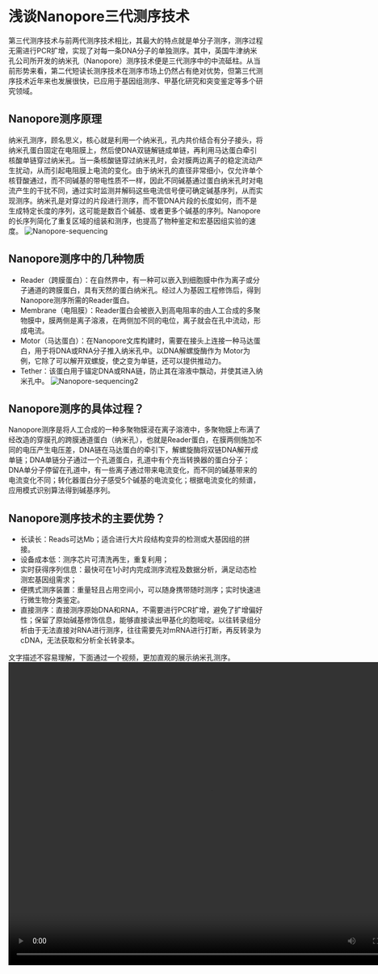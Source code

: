 # 浅谈Nanopore三代测序技术

第三代测序技术与前两代测序技术相比，其最大的特点就是单分子测序，测序过程无需进行PCR扩增，实现了对每一条DNA分子的单独测序。其中，英国牛津纳米孔公司所开发的纳米孔（Nanopore）测序技术便是三代测序中的中流砥柱。从当前形势来看，第二代短读长测序技术在测序市场上仍然占有绝对优势，但第三代测序技术近年来也发展很快，已应用于基因组测序、甲基化研究和突变鉴定等多个研究领域。

## Nanopore测序原理
纳米孔测序，顾名思义，核心就是利用一个纳米孔，孔内共价结合有分子接头，将纳米孔蛋白固定在电阻膜上，然后使DNA双链解链成单链，再利用马达蛋白牵引核酸单链穿过纳米孔。当一条核酸链穿过纳米孔时，会对膜两边离子的稳定流动产生扰动，从而引起电阻膜上电流的变化。由于纳米孔的直径非常细小，仅允许单个核苷酸通过，而不同碱基的带电性质不一样，因此不同碱基通过蛋白纳米孔时对电流产生的干扰不同，通过实时监测并解码这些电流信号便可确定碱基序列，从而实现测序。纳米孔是对穿过的片段进行测序，而不管DNA片段的长度如何，而不是生成特定长度的序列，这可能是数百个碱基、或者更多个碱基的序列。Nanopore的长序列简化了重复区域的组装和测序，也提高了物种鉴定和宏基因组实验的速度。
![Nanopore-sequencing](http://www.ligene.cn/images/blog/nanopore-1.jpg)

## Nanopore测序中的几种物质
* Reader（跨膜蛋白）：在自然界中，有一种可以嵌入到细胞膜中作为离子或分子通道的跨膜蛋白，具有天然的蛋白纳米孔。经过人为基因工程修饰后，得到Nanopore测序所需的Reader蛋白。
* Membrane（电阻膜）：Reader蛋白会被嵌入到高电阻率的由人工合成的多聚物膜中，膜两侧是离子溶液，在两侧加不同的电位，离子就会在孔中流动，形成电流。
* Motor（马达蛋白）：在Nanopore文库构建时，需要在接头上连接一种马达蛋白，用于将DNA或RNA分子推入纳米孔中。以DNA解螺旋酶作为 Motor为例，它除了可以解开双螺旋，使之变为单链，还可以提供推动力。
* Tether：该蛋白用于锚定DNA或RNA链，防止其在溶液中飘动，并使其进入纳米孔中。
![Nanopore-sequencing2](http://www.ligene.cn/images/blog/nanopore-2.jpg)

## Nanopore测序的具体过程？
Nanopore测序是将人工合成的一种多聚物膜浸在离子溶液中，多聚物膜上布满了经改造的穿膜孔的跨膜通道蛋白（纳米孔），也就是Reader蛋白，在膜两侧施加不同的电压产生电压差，DNA链在马达蛋白的牵引下，解螺旋酶将双链DNA解开成单链；DNA单链分子通过一个孔道蛋白，孔道中有个充当转换器的蛋白分子；DNA单分子停留在孔道中，有一些离子通过带来电流变化，而不同的碱基带来的电流变化不同；转化器蛋白分子感受5个碱基的电流变化；根据电流变化的频谱，应用模式识别算法得到碱基序列。

## Nanopore测序技术的主要优势？
* 长读长：Reads可达Mb；适合进行大片段结构变异的检测或大基因组的拼接。
* 设备成本低：测序芯片可清洗再生，重复利用；
* 实时获得序列信息：最快可在1小时内完成测序流程及数据分析，满足动态检测宏基因组需求；
* 便携式测序装置：重量轻且占用空间小，可以随身携带随时测序；实时快速进行微生物分类鉴定。
* 直接测序：直接测序原始DNA和RNA，不需要进行PCR扩增，避免了扩增偏好性；保留了原始碱基修饰信息，能够直接读出甲基化的胞嘧啶。以往转录组分析由于无法直接对RNA进行测序，往往需要先对mRNA进行打断，再反转录为cDNA，无法获取和分析全长转录本。

文字描述不容易理解，下面通过一个视频，更加直观的展示纳米孔测序。
<video src="http://www.ligene.cn/images/blog/nanopore-sequencing.mp4" width="800px" height="600px" controls="controls"></video>
